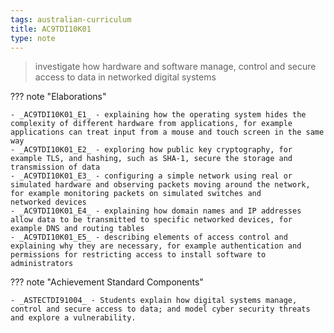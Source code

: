 ```yaml
---
tags: australian-curriculum
title: AC9TDI10K01
type: note
---
```

> investigate how hardware and software manage, control and secure access to data in networked digital systems

??? note "Elaborations"

	- _AC9TDI10K01_E1_ - explaining how the operating system hides the complexity of different hardware from applications, for example applications can treat input from a mouse and touch screen in the same way
	- _AC9TDI10K01_E2_ - exploring how public key cryptography, for example TLS, and hashing, such as SHA-1, secure the storage and transmission of data
	- _AC9TDI10K01_E3_ - configuring a simple network using real or simulated hardware and observing packets moving around the network, for example monitoring packets on simulated switches and networked devices
	- _AC9TDI10K01_E4_ - explaining how domain names and IP addresses allow data to be transmitted to specific networked devices, for example DNS and routing tables
	- _AC9TDI10K01_E5_ - describing elements of access control and explaining why they are necessary, for example authentication and permissions for restricting access to install software to administrators
??? note "Achievement Standard Components"

	- _ASTECTDI91004_ - Students explain how digital systems manage, control and secure access to data; and model cyber security threats and explore a vulnerability.